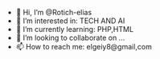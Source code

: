 - 👋 Hi, I’m @Rotich-elias
- 👀 I’m interested in: TECH AND AI
- 🌱 I’m currently learning: PHP,HTML
- 💞️ I’m looking to collaborate on ...
- 📫 How to reach me: elgeiy8@gmail,com

<!---
Rotich-elias/Rotich-elias is a ✨ special ✨ repository because its `README.md` (this file) appears on your GitHub profile.
You can click the Preview link to take a look at your changes.
--->
